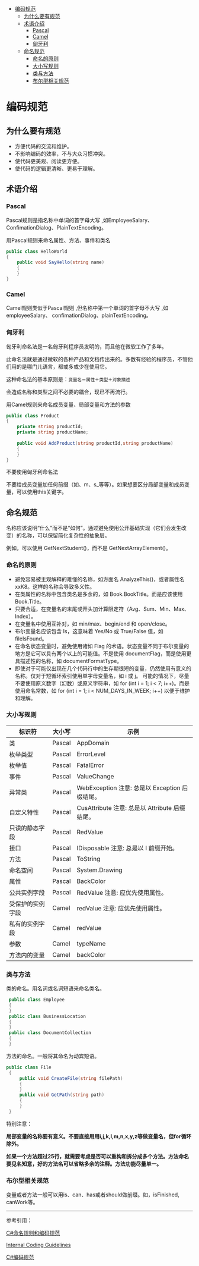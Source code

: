 <!-- TOC -->

- [编码规范](#编码规范)
    - [为什么要有规范](#为什么要有规范)
    - [术语介绍](#术语介绍)
        - [Pascal](#pascal)
        - [Camel](#camel)
        - [匈牙利](#匈牙利)
    - [命名规范](#命名规范)
        - [命名的原则](#命名的原则)
        - [大小写规则](#大小写规则)
        - [类与方法](#类与方法)
        - [布尔型相关规范](#布尔型相关规范)

<!-- /TOC -->

<a id="markdown-编码规范" name="编码规范"></a>
# 编码规范

<a id="markdown-为什么要有规范" name="为什么要有规范"></a>
## 为什么要有规范
* 方便代码的交流和维护。
* 不影响编码的效率，不与大众习惯冲突。
* 使代码更美观、阅读更方便。
* 使代码的逻辑更清晰、更易于理解。

<a id="markdown-术语介绍" name="术语介绍"></a>
## 术语介绍

<a id="markdown-pascal" name="pascal"></a>
### Pascal

Pascal规则是指名称中单词的首字母大写 ,如EmployeeSalary、 ConfimationDialog、PlainTextEncoding。

用Pascal规则来命名属性、方法、事件和类名
```cs
public class HelloWorld
{
    public void SayHello(string name)
    {
    }
}
```
<a id="markdown-camel" name="camel"></a>
### Camel

Camel规则类似于Pascal规则 ,但名称中第一个单词的首字母不大写 ,如employeeSalary、 confimationDialog、plainTextEncoding。

<a id="markdown-匈牙利" name="匈牙利"></a>
### 匈牙利

匈牙利命名法是一名匈牙利程序员发明的，而且他在微软工作了多年。

此命名法就是通过微软的各种产品和文档传出来的。多数有经验的程序员，不管他们用的是哪门儿语言，都或多或少在使用它。

这种命名法的基本原则是：`变量名＝属性＋类型＋对象描述`

会造成名称和类型之间不必要的耦合，现已不再流行。

用Camel规则来命名成员变量、局部变量和方法的参数
```cs
public class Product
{
    private string productId;
    private string productName;
    
    public void AddProduct(string productId,string productName)
    {
    }
}
```

不要使用匈牙利命名法

不要给成员变量加任何前缀（如、m、s_等等）。如果想要区分局部变量和成员变量，可以使用this关键字。

<a id="markdown-命名规范" name="命名规范"></a>
## 命名规范

名称应该说明“什么”而不是“如何”。通过避免使用公开基础实现（它们会发生改变）的名称，可以保留简化复杂性的抽象层。

例如，可以使用 GetNextStudent()，而不是 GetNextArrayElement()。

<a id="markdown-命名的原则" name="命名的原则"></a>
### 命名的原则
* 避免容易被主观解释的难懂的名称，如方面名 AnalyzeThis()，或者属性名 xxK8。这样的名称会导致多义性。
* 在类属性的名称中包含类名是多余的，如 Book.BookTitle。而是应该使用 Book.Title。
* 只要合适，在变量名的末尾或开头加计算限定符（Avg、Sum、Min、Max、Index）。
* 在变量名中使用互补对，如 min/max、begin/end 和 open/close。
* 布尔变量名应该包含 Is，这意味着 Yes/No 或 True/False 值，如 fileIsFound。
* 在命名状态变量时，避免使用诸如 Flag 的术语。状态变量不同于布尔变量的地方是它可以具有两个以上的可能值。不是使用 documentFlag，而是使用更具描述性的名称，如 documentFormatType。
* 即使对于可能仅出现在几个代码行中的生存期很短的变量，仍然使用有意义的名称。仅对于短循环索引使用单字母变量名，如 i 或 j。 可能的情况下，尽量不要使用原义数字（幻数）或原义字符串，如 for (int i = 1; i < 7; i++)。而是使用命名常数，如 for (int i = 1; i < NUM_DAYS_IN_WEEK; i++) 以便于维护和理解。

<a id="markdown-大小写规则" name="大小写规则"></a>
### 大小写规则
标识符 | 大小写 | 示例
----|-----|---
类 | Pascal | AppDomain
枚举类型 | Pascal | ErrorLevel
枚举值 | Pascal | FatalError
事件 | Pascal | ValueChange
异常类 | Pascal | WebException  注意: 总是以 Exception 后缀结尾。
自定义特性  |  Pascal | CusAttribute  注意: 总是以 Attribute 后缀结尾。
只读的静态字段 | Pascal | RedValue
接口 | Pascal | IDisposable  注意: 总是以 I 前缀开始。
方法 | Pascal | ToString
命名空间 | Pascal | System.Drawing
属性 | Pascal | BackColor
公共实例字段 | Pascal | RedValue  注意: 应优先使用属性。
受保护的实例字段 | Camel | redValue  注意: 应优先使用属性。
私有的实例字段 | Camel | redValue
参数 | Camel | typeName
方法内的变量 | Camel | backColor

<a id="markdown-类与方法" name="类与方法"></a>
### 类与方法
类的命名。用名词或名词短语来命名类名。
```cs
 public class Employee
 {
 }
 public class BusinessLocation
 {
 }
 public class DocumentCollection
 {
 }
```

方法的命名。一般将其命名为动宾短语。
```cs
public class File
 {
     public void CreateFile(string filePath)
     {
     }
     public void GetPath(string path)
     {
     }
 }
```

特别注意：

**局部变量的名称要有意义。不要直接用用i,j,k,l,m,n,x,y,z等做变量名，但for循环除外。**

**如果一个方法超过25行，就需要考虑是否可以重构和拆分成多个方法。方法命名要见名知意，好的方法名可以省略多余的注释。方法功能尽量单一。**

<a id="markdown-布尔型相关规范" name="布尔型相关规范"></a>
### 布尔型相关规范
变量或者方法一般可以用is、can、has或者should做前缀。如，isFinished, canWork等。




---

参考引用：

[C#命名规则和编码规范](https://www.jianshu.com/p/dc26cb8ffcb9)

[Internal Coding Guidelines](https://blogs.msdn.microsoft.com/brada/2005/01/26/internal-coding-guidelines/)

[C#编码规范](https://gist.github.com/zhuqling/a2700703d088b8746f0c)